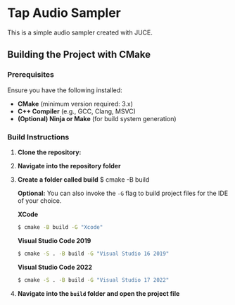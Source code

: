 # Tap Audio Sampler

This is a simple audio sampler created with JUCE.

## Building the Project with CMake

### Prerequisites
Ensure you have the following installed:
- **CMake** (minimum version required: 3.x)
- **C++ Compiler** (e.g., GCC, Clang, MSVC)
- **(Optional) Ninja or Make** (for build system generation)

### Build Instructions

1. **Clone the repository:**
2. **Navigate into the repository folder**
3. **Create a folder called build** 
    $ cmake -B build

    **Optional:** You can also invoke the `-G` flag to build project files for the IDE of your choice.  
    
    **XCode**
    ```sh
    $ cmake -B build -G "Xcode"
    ```

    **Visual Studio Code 2019**
    ```sh
    $ cmake -S . -B build -G "Visual Studio 16 2019"
    ```
    
    **Visual Studio Code 2022**
    ```sh
    $ cmake -S . -B build -G "Visual Studio 17 2022"
    ```

4. **Navigate into the `build` folder and open the project file**


